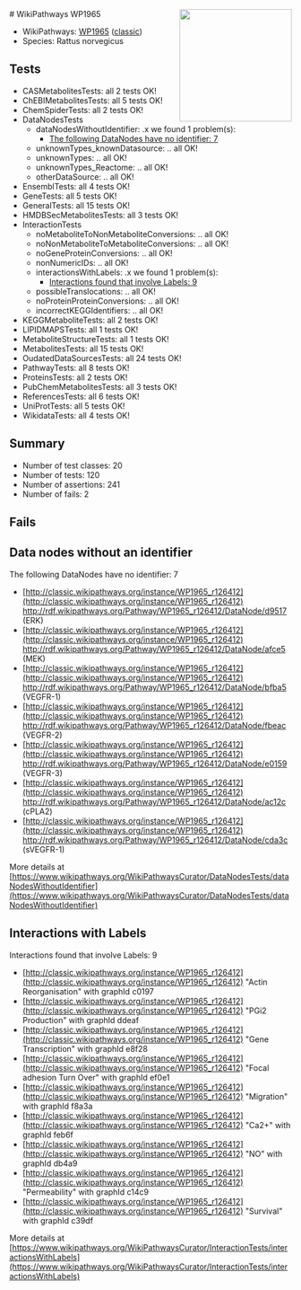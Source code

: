 <img style="float: right; width: 200px" src="https://upload.wikimedia.org/wikipedia/commons/thumb/8/83/Wplogo_with_text_500.png/640px-Wplogo_with_text_500.png" />
# WikiPathways WP1965

* WikiPathways: [WP1965](https://wikipathways.org/pathways/WP1965) ([classic](https://classic.wikipathways.org/instance/WP1965))
* Species: Rattus norvegicus
## Tests
* CASMetabolitesTests: all 2 tests OK!
* ChEBIMetabolitesTests: all 5 tests OK!
* ChemSpiderTests: all 2 tests OK!
* DataNodesTests
    * dataNodesWithoutIdentifier: .x we found 1 problem(s):
        * [The following DataNodes have no identifier: 7](#d2d32fa6)
    * unknownTypes_knownDatasource: .. all OK!
    * unknownTypes: .. all OK!
    * unknownTypes_Reactome: .. all OK!
    * otherDataSource: .. all OK!
* EnsemblTests: all 4 tests OK!
* GeneTests: all 5 tests OK!
* GeneralTests: all 15 tests OK!
* HMDBSecMetabolitesTests: all 3 tests OK!
* InteractionTests
    * noMetaboliteToNonMetaboliteConversions: .. all OK!
    * noNonMetaboliteToMetaboliteConversions: .. all OK!
    * noGeneProteinConversions: .. all OK!
    * nonNumericIDs: .. all OK!
    * interactionsWithLabels: .x we found 1 problem(s):
        * [Interactions found that involve Labels: 9](#630d2680)
    * possibleTranslocations: .. all OK!
    * noProteinProteinConversions: .. all OK!
    * incorrectKEGGIdentifiers: .. all OK!
* KEGGMetaboliteTests: all 2 tests OK!
* LIPIDMAPSTests: all 1 tests OK!
* MetaboliteStructureTests: all 1 tests OK!
* MetabolitesTests: all 15 tests OK!
* OudatedDataSourcesTests: all 24 tests OK!
* PathwayTests: all 8 tests OK!
* ProteinsTests: all 2 tests OK!
* PubChemMetabolitesTests: all 3 tests OK!
* ReferencesTests: all 6 tests OK!
* UniProtTests: all 5 tests OK!
* WikidataTests: all 4 tests OK!


## Summary

* Number of test classes: 20
* Number of tests: 120
* Number of assertions: 241
* Number of fails: 2

## Fails

<a name="d2d32fa6" />

## Data nodes without an identifier

The following DataNodes have no identifier: 7

* [http://classic.wikipathways.org/instance/WP1965_r126412](http://classic.wikipathways.org/instance/WP1965_r126412) http://rdf.wikipathways.org/Pathway/WP1965_r126412/DataNode/d9517 (ERK)
* [http://classic.wikipathways.org/instance/WP1965_r126412](http://classic.wikipathways.org/instance/WP1965_r126412) http://rdf.wikipathways.org/Pathway/WP1965_r126412/DataNode/afce5 (MEK)
* [http://classic.wikipathways.org/instance/WP1965_r126412](http://classic.wikipathways.org/instance/WP1965_r126412) http://rdf.wikipathways.org/Pathway/WP1965_r126412/DataNode/bfba5 (VEGFR-1)
* [http://classic.wikipathways.org/instance/WP1965_r126412](http://classic.wikipathways.org/instance/WP1965_r126412) http://rdf.wikipathways.org/Pathway/WP1965_r126412/DataNode/fbeac (VEGFR-2)
* [http://classic.wikipathways.org/instance/WP1965_r126412](http://classic.wikipathways.org/instance/WP1965_r126412) http://rdf.wikipathways.org/Pathway/WP1965_r126412/DataNode/e0159 (VEGFR-3)
* [http://classic.wikipathways.org/instance/WP1965_r126412](http://classic.wikipathways.org/instance/WP1965_r126412) http://rdf.wikipathways.org/Pathway/WP1965_r126412/DataNode/ac12c (cPLA2)
* [http://classic.wikipathways.org/instance/WP1965_r126412](http://classic.wikipathways.org/instance/WP1965_r126412) http://rdf.wikipathways.org/Pathway/WP1965_r126412/DataNode/cda3c (sVEGFR-1)


More details at [https://www.wikipathways.org/WikiPathwaysCurator/DataNodesTests/dataNodesWithoutIdentifier](https://www.wikipathways.org/WikiPathwaysCurator/DataNodesTests/dataNodesWithoutIdentifier)

<a name="630d2680" />

## Interactions with Labels

Interactions found that involve Labels: 9

* [http://classic.wikipathways.org/instance/WP1965_r126412](http://classic.wikipathways.org/instance/WP1965_r126412) "Actin Reorganisation" with graphId c0197
* [http://classic.wikipathways.org/instance/WP1965_r126412](http://classic.wikipathways.org/instance/WP1965_r126412) "PGi2 Production" with graphId ddeaf
* [http://classic.wikipathways.org/instance/WP1965_r126412](http://classic.wikipathways.org/instance/WP1965_r126412) "Gene Transcription" with graphId e8f28
* [http://classic.wikipathways.org/instance/WP1965_r126412](http://classic.wikipathways.org/instance/WP1965_r126412) "Focal adhesion Turn Over" with graphId ef0e1
* [http://classic.wikipathways.org/instance/WP1965_r126412](http://classic.wikipathways.org/instance/WP1965_r126412) "Migration" with graphId f8a3a
* [http://classic.wikipathways.org/instance/WP1965_r126412](http://classic.wikipathways.org/instance/WP1965_r126412) "Ca2+" with graphId feb6f
* [http://classic.wikipathways.org/instance/WP1965_r126412](http://classic.wikipathways.org/instance/WP1965_r126412) "NO" with graphId db4a9
* [http://classic.wikipathways.org/instance/WP1965_r126412](http://classic.wikipathways.org/instance/WP1965_r126412) "Permeability" with graphId c14c9
* [http://classic.wikipathways.org/instance/WP1965_r126412](http://classic.wikipathways.org/instance/WP1965_r126412) "Survival" with graphId c39df


More details at [https://www.wikipathways.org/WikiPathwaysCurator/InteractionTests/interactionsWithLabels](https://www.wikipathways.org/WikiPathwaysCurator/InteractionTests/interactionsWithLabels)

